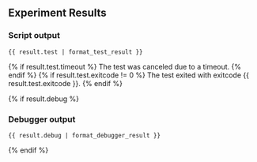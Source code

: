 ## Experiment Results

### Script output
```
{{ result.test | format_test_result }}
```
{% if result.test.timeout %}
The test was canceled due to a timeout.
{% endif %}
{% if result.test.exitcode != 0 %}
The test exited with exitcode {{ result.test.exitcode }}.
{% endif %}

{% if result.debug %}
### Debugger output
```
{{ result.debug | format_debugger_result }}
```
{% endif %}
